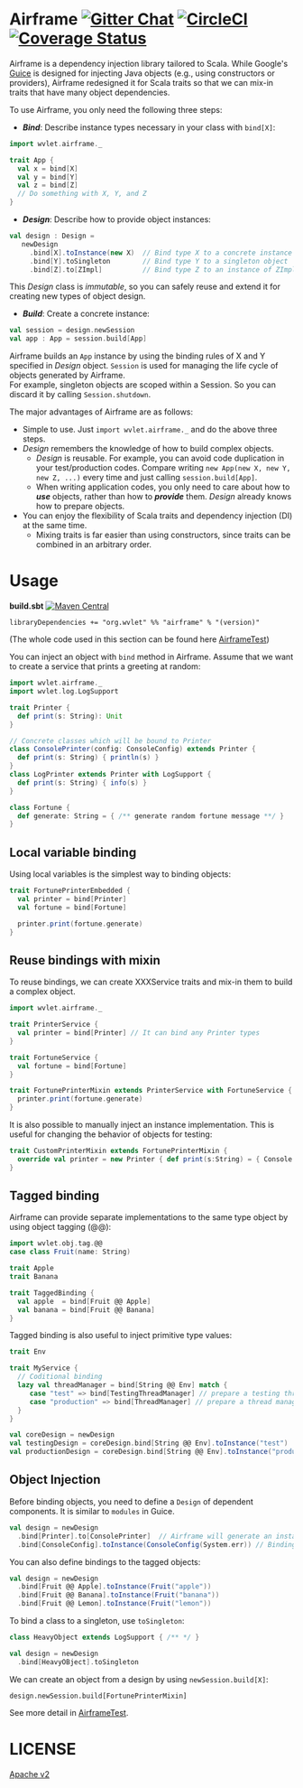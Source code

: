 # Airframe  [![Gitter Chat][gitter-badge]][gitter-link] [![CircleCI][circleci-badge]][circleci-link] [![Coverage Status][coverall-badge]][coverall-link]

[circleci-badge]: https://circleci.com/gh/wvlet/airframe.svg?style=svg
[circleci-link]: https://circleci.com/gh/wvlet/airframe
[gitter-badge]: https://badges.gitter.im/Join%20Chat.svg
[gitter-link]: https://gitter.im/wvlet/wvlet?utm_source=badge&utm_medium=badge&utm_campaign=pr-badge&utm_content=badge
[coverall-badge]: https://coveralls.io/repos/github/wvlet/airframe/badge.svg?branch=master
[coverall-link]: https://coveralls.io/github/wvlet/airframe?branch=master

Airframe is a dependency injection library tailored to Scala. While Google's [Guice](https://github.com/google/guice) is designed for injecting Java objects (e.g., using constructors or providers), Airframe redesigned it for Scala traits so that we can mix-in traits that have many object dependencies. 

To use Airframe, you only need the following three steps:
- ***Bind***: Describe instance types necessary in your class with `bind[X]`: 
```scala
import wvlet.airframe._

trait App {
  val x = bind[X]
  val y = bind[Y]
  val z = bind[Z]
  // Do something with X, Y, and Z
}
```
- ***Design***: Describe how to provide object instances:
```scala
val design : Design = 
   newDesign
     .bind[X].toInstance(new X)  // Bind type X to a concrete instance
     .bind[Y].toSingleton        // Bind type Y to a singleton object
     .bind[Z].to[ZImpl]          // Bind type Z to an instance of ZImpl
```

This *Design* class is *immutable*, so you can safely reuse and extend it for creating new types of object design.

- ***Build***: Create a concrete instance:
```scala
val session = design.newSession
val app : App = session.build[App]
```

Airframe builds an `App` instance by using the binding rules of X and Y specified in *Design* object.
`Session` is used for managing the life cycle of objects generated by Airframe.  
For example, singleton objects are scoped within a Session. So you can discard it
by calling `Session.shutdown`.

The major advantages of Airframe are as follows:
- Simple to use. Just `import wvlet.airframe._` and do the above three steps. 
- *Design* remembers the knowledge of how to build complex objects.
  - *Design* is reusable. For example, you can avoid code duplication in your test/production codes. Compare writing `new App(new X, new Y, new Z, ...)` every time and just calling `session.build[App]`.
  - When writing application codes, you only need to care about how to ***use*** objects, rather than how to ***provide*** them. *Design* already knows how to prepare objects.
- You can enjoy the flexibility of Scala traits and dependency injection (DI) at the same time.
  - Mixing traits is far easier than using constructors, since traits can be combined in an arbitrary order.

# Usage

**build.sbt** [![Maven Central](https://maven-badges.herokuapp.com/maven-central/org.wvlet/airframe_2.11/badge.svg)](https://maven-badges.herokuapp.com/maven-central/org.wvlet/airframe_2.11)
```
libraryDependencies += "org.wvlet" %% "airframe" % "(version)"
```


(The whole code used in this section can be found here [AirframeTest](https://github.com/wvlet/airframe/blob/master/src/test/scala/wvlet/airframe/AirframeTest.scala))

You can inject an object with `bind` method in Airframe. Assume that we want to create a service that prints a greeting at random:

```scala
import wvlet.airframe._ 
import wvlet.log.LogSupport

trait Printer {
  def print(s: String): Unit
}

// Concrete classes which will be bound to Printer
class ConsolePrinter(config: ConsoleConfig) extends Printer { 
  def print(s: String) { println(s) }
}
class LogPrinter extends Printer with LogSupport { 
  def print(s: String) { info(s) }
}

class Fortune { 
  def generate: String = { /** generate random fortune message **/ }
}
```

## Local variable binding

Using local variables is the simplest way to binding objects:

```scala
trait FortunePrinterEmbedded {
  val printer = bind[Printer]
  val fortune = bind[Fortune]

  printer.print(fortune.generate)
}
```

## Reuse bindings with mixin

To reuse bindings, we can create XXXService traits and mix-in them to build a complex object. 

```scala
import wvlet.airframe._

trait PrinterService {
  val printer = bind[Printer] // It can bind any Printer types
}

trait FortuneService {
  val fortune = bind[Fortune]
}

trait FortunePrinterMixin extends PrinterService with FortuneService {
  printer.print(fortune.generate)
}
```

It is also possible to manually inject an instance implementation. This is useful for changing the behavior of objects for testing: 
```scala
trait CustomPrinterMixin extends FortunePrinterMixin {
  override val printer = new Printer { def print(s:String) = { Console.err.println(s) } } // Manually inject an instance
}
```

## Tagged binding

Airframe can provide separate implementations to the same type object by using object tagging (@@):
```scala
import wvlet.obj.tag.@@
case class Fruit(name: String)

trait Apple
trait Banana

trait TaggedBinding {
  val apple  = bind[Fruit @@ Apple]
  val banana = bind[Fruit @@ Banana]
}
 ```

Tagged binding is also useful to inject primitive type values:
```scala
trait Env

trait MyService {
  // Coditional binding
  lazy val threadManager = bind[String @@ Env] match {
     case "test" => bind[TestingThreadManager] // prepare a testing thread manager
     case "production" => bind[ThreadManager] // prepare a thread manager for production
  }
}

val coreDesign = newDesign
val testingDesign = coreDesign.bind[String @@ Env].toInstance("test")
val productionDesign = coreDesign.bind[String @@ Env].toInstance("production")
```

## Object Injection

Before binding objects, you need to define a `Design` of dependent components. It is similar to `modules` in Guice.

```scala
val design = newDesign
  .bind[Printer].to[ConsolePrinter]  // Airframe will generate an instance of ConsolePrinter by resolving its dependencies
  .bind[ConsoleConfig].toInstance(ConsoleConfig(System.err)) // Binding an actual instance
```

You can also define bindings to the tagged objects:

```scala
val design = newDesign
  .bind[Fruit @@ Apple].toInstance(Fruit("apple"))
  .bind[Fruit @@ Banana].toInstance(Fruit("banana"))
  .bind[Fruit @@ Lemon].toInstance(Fruit("lemon"))
````

To bind a class to a singleton, use `toSingleton`:

```scala
class HeavyObject extends LogSupport { /** */ }

val design = newDesign
  .bind[HeavyOBject].toSingleton
````

We can create an object from a design by using `newSession.build[X]`:

```
design.newSession.build[FortunePrinterMixin]
```

See more detail in [AirframeTest](https://github.com/wvlet/airframe/blob/master/src/test/scala/wvlet/airframe/AirframeTest.scala).

# LICENSE

[Apache v2](https://github.com/wvlet/airframe/blob/master/LICENSE)
